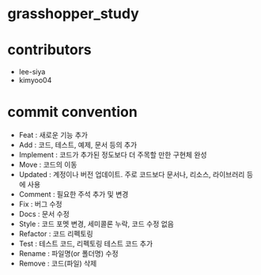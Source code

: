 # grasshopper_study

# contributors

-   lee-siya
-   kimyoo04

# commit convention

+ Feat : 새로운 기능 추가
+ Add : 코드, 테스트, 예제, 문서 등의 추가
+ Implement : 코드가 추가된 정도보다 더 주목할 만한 구현체 완성
+ Move : 코드의 이동
+ Updated : 계정이나 버전 업데이트. 주로 코드보다 문서나, 리소스, 라이브러리 등에 사용
+ Comment : 필요한 주석 추가 및 변경
+ Fix : 버그 수정
+ Docs : 문서 수정
+ Style : 코드 포멧 변경, 세미콜론 누락, 코드 수정 없음
+ Refactor : 코드 리펙토링
+ Test : 테스트 코드, 리펙토링 테스트 코드 추가
+ Rename : 파일명(or 폴더명) 수정
+ Remove : 코드(파일) 삭제